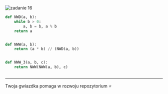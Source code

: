 <picture>
  <source srcset="../../srt/zbior_zadan/16.png" media="(prefers-color-scheme: light)">
  <source srcset="../../srt/zbior_zadan/black_16.png" media="(prefers-color-scheme: dark)">
  <img src="../../srt/zbior_zadan/black_16.png" alt="zadanie 16">
</picture>

```python
def NWD(a, b):
    while b > 0:
        a, b = b, a % b
    return a


def NWW(a, b):
    return (a * b) // (NWD(a, b))


def NWW_3(a, b, c):
    return NWW(NWW(a, b), c)



```

---
Twoja gwiazdka pomaga w rozwoju repozytorium ⭐
